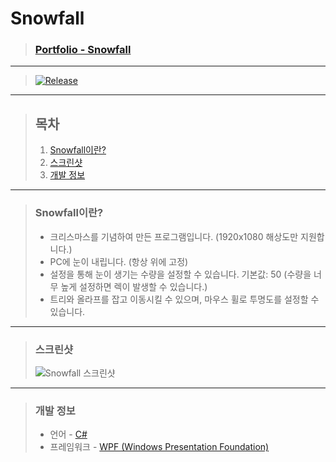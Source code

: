 # **Snowfall**

> ### **[Portfolio - Snowfall](http://banb.work/Portfolio/Snowfall)**

---

> [![Release](https://img.shields.io/badge/Release-v1.0-2F9D27?style=for-the-badge&logo=GitLab&logoColor=white)](https://gitlab.com/BanB3515/Snowfall/-/releases)

---

> ## **목차**
>
> 1. [Snowfall이란?](#Snowfall이란)
> 2. [스크린샷](#스크린샷)
> 3. [개발 정보](#개발-정보)

---

> ### **Snowfall이란?**
>
> -   크리스마스를 기념하여 만든 프로그램입니다. (1920x1080 해상도만 지원합니다.)
> -   PC에 눈이 내립니다. (항상 위에 고정)
> -   설정을 통해 눈이 생기는 수량을 설정할 수 있습니다. 기본값: 50 (수량을 너무 높게 설정하면 렉이 발생할 수 있습니다.)
> -   트리와 올라프를 잡고 이동시킬 수 있으며, 마우스 휠로 투명도를 설정할 수 있습니다.

---

> ### **스크린샷**
>
> ![Snowfall 스크린샷](https://gitlab.com/BanB3515/Snowfall/-/raw/main/Screenshots/Screenshot.gif)

---

> ### **개발 정보**
>
> -   언어 - [C#](https://docs.microsoft.com/ko-kr/dotnet/csharp/)
> -   프레임워크 - [WPF (Windows Presentation Foundation)](https://docs.microsoft.com/ko-kr/visualstudio/designers/getting-started-with-wpf?view=vs-2019)
